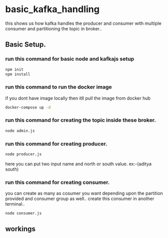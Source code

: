 # basic_kafka_handling
this shows us how kafka handles the producer and consumer with multiple consumer and partitioning the topic in broker..

## Basic Setup.
### run this command for basic node and kafkajs setup 
```bash
npm init
npm install
```

### run this command to run the docker image
if you dont have image locally then itll pull the image from docker hub
```bash
docker-compose up -d
```

### run this command for creating the topic inside these broker.
```bash
node admin.js
```
### run this command for creating producer.
```bash
node producer.js
```
here you can put two input name and north or south value. ex:-(aditya south)

### run this command for creating consumer.
you can create as many as cosumer you want depending upon the partition provided and consumer group as well..
create this consumer in another terminal..
```bash
node consumer.js
```
## workings